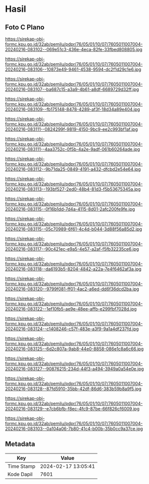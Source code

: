 # Hasil

## Foto C Plano

https://sirekap-obj-formc.kpu.go.id/32ab/pemilu/pdpr/76/05/01/10/07/7605011007004-20240216-083102--069e51c3-436e-4eca-82fe-33fbed808805.jpg

https://sirekap-obj-formc.kpu.go.id/32ab/pemilu/pdpr/76/05/01/10/07/7605011007004-20240216-083106--10873e49-9461-4538-9594-dc2f1d29c1e6.jpg

https://sirekap-obj-formc.kpu.go.id/32ab/pemilu/pdpr/76/05/01/10/07/7605011007004-20240216-083107--ba687c15-a3a9-4b61-a8df-6689729d32ff.jpg

https://sirekap-obj-formc.kpu.go.id/32ab/pemilu/pdpr/76/05/01/10/07/7605011007004-20240216-083109--fb175148-8478-4289-af3f-18d34a89e404.jpg

https://sirekap-obj-formc.kpu.go.id/32ab/pemilu/pdpr/76/05/01/10/07/7605011007004-20240216-083111--0824299f-9819-4150-9bc9-ee2c993bf1af.jpg

https://sirekap-obj-formc.kpu.go.id/32ab/pemilu/pdpr/76/05/01/10/07/7605011007004-20240216-083111--4aa3752c-0f5b-4a2e-9adf-061b60264ade.jpg

https://sirekap-obj-formc.kpu.go.id/32ab/pemilu/pdpr/76/05/01/10/07/7605011007004-20240216-083112--9b71da25-0849-4191-a432-dfcbd2e54e64.jpg

https://sirekap-obj-formc.kpu.go.id/32ab/pemilu/pdpr/76/05/01/10/07/7605011007004-20240216-083113--193bf527-2ed0-48b4-81d3-f5b53675345a.jpg

https://sirekap-obj-formc.kpu.go.id/32ab/pemilu/pdpr/76/05/01/10/07/7605011007004-20240216-083115--0f16b1dd-7d4a-4115-8d01-2afc200fe9fe.jpg

https://sirekap-obj-formc.kpu.go.id/32ab/pemilu/pdpr/76/05/01/10/07/7605011007004-20240216-083115--05c70989-6f61-4c4d-b044-3d88f56a85d2.jpg

https://sirekap-obj-formc.kpu.go.id/32ab/pemilu/pdpr/76/05/01/10/07/7605011007004-20240216-083117--90c421ec-e9a5-4e57-a2af-f5fb32235ce6.jpg

https://sirekap-obj-formc.kpu.go.id/32ab/pemilu/pdpr/76/05/01/10/07/7605011007004-20240216-083118--da6193b5-8204-4842-a22a-7e4f6462af3a.jpg

https://sirekap-obj-formc.kpu.go.id/32ab/pemilu/pdpr/76/05/01/10/07/7605011007004-20240216-083120--9799f081-ff01-4ac2-a6ed-dd6f36dcd2ba.jpg

https://sirekap-obj-formc.kpu.go.id/32ab/pemilu/pdpr/76/05/01/10/07/7605011007004-20240216-083122--1ef10fb5-ae9e-48ee-affb-e299fbf7028d.jpg

https://sirekap-obj-formc.kpu.go.id/32ab/pemilu/pdpr/76/05/01/10/07/7605011007004-20240216-083124--c1408246-c57f-483e-a3f9-9a1a4df237fd.jpg

https://sirekap-obj-formc.kpu.go.id/32ab/pemilu/pdpr/76/05/01/10/07/7605011007004-20240216-083125--6d2c807a-9ab8-44e0-8858-086e1c8a6c66.jpg

https://sirekap-obj-formc.kpu.go.id/32ab/pemilu/pdpr/76/05/01/10/07/7605011007004-20240216-083127--90876215-234d-44f3-a494-3949a0a54e0e.jpg

https://sirekap-obj-formc.kpu.go.id/32ab/pemilu/pdpr/76/05/01/10/07/7605011007004-20240216-083128--87fd5910-35bb-42df-86d6-383b59b8a9f5.jpg

https://sirekap-obj-formc.kpu.go.id/32ab/pemilu/pdpr/76/05/01/10/07/7605011007004-20240216-083129--e7cb6bfb-f8ec-4fc9-87be-66f826cf6009.jpg

https://sirekap-obj-formc.kpu.go.id/32ab/pemilu/pdpr/76/05/01/10/07/7605011007004-20240216-083103--0a104a06-7b80-41c4-b00b-35b0cc9a37ce.jpg


## Metadata

| Key        | Value               |
| ---------- | ------------------- |
| Time Stamp | 2024-02-17 13:05:41 |
| Kode Dapil | 7601                |



